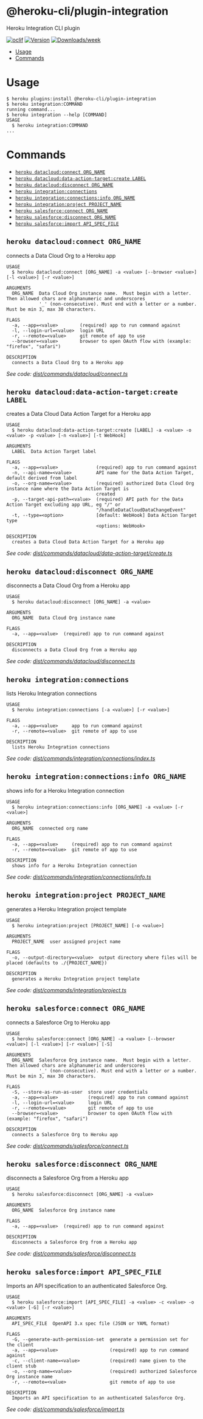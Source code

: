 @heroku-cli/plugin-integration
==============================

Heroku Integration CLI plugin


[![oclif](https://img.shields.io/badge/cli-oclif-brightgreen.svg)](https://oclif.io)
[![Version](https://img.shields.io/npm/v/@heroku-cli/plugin-integration.svg)](https://npmjs.org/package/@heroku-cli/plugin-integration)
[![Downloads/week](https://img.shields.io/npm/dw/@heroku-cli/plugin-integration.svg)](https://npmjs.org/package/@heroku-cli/plugin-integration)


<!-- toc -->
* [Usage](#usage)
* [Commands](#commands)
<!-- tocstop -->
# Usage
```sh-session
$ heroku plugins:install @heroku-cli/plugin-integration
$ heroku integration:COMMAND
running command...
$ heroku integration --help [COMMAND]
USAGE
  $ heroku integration:COMMAND
...
```
# Commands
<!-- commands -->
* [`heroku datacloud:connect ORG_NAME`](#heroku-datacloudconnect-org_name)
* [`heroku datacloud:data-action-target:create LABEL`](#heroku-dataclouddata-action-targetcreate-label)
* [`heroku datacloud:disconnect ORG_NAME`](#heroku-dataclouddisconnect-org_name)
* [`heroku integration:connections`](#heroku-integrationconnections)
* [`heroku integration:connections:info ORG_NAME`](#heroku-integrationconnectionsinfo-org_name)
* [`heroku integration:project PROJECT_NAME`](#heroku-integrationproject-project_name)
* [`heroku salesforce:connect ORG_NAME`](#heroku-salesforceconnect-org_name)
* [`heroku salesforce:disconnect ORG_NAME`](#heroku-salesforcedisconnect-org_name)
* [`heroku salesforce:import API_SPEC_FILE`](#heroku-salesforceimport-api_spec_file)

## `heroku datacloud:connect ORG_NAME`

connects a Data Cloud Org to a Heroku app

```
USAGE
  $ heroku datacloud:connect [ORG_NAME] -a <value> [--browser <value>] [-l <value>] [-r <value>]

ARGUMENTS
  ORG_NAME  Data Cloud Org instance name.  Must begin with a letter. Then allowed chars are alphanumeric and underscores
            '_' (non-consecutive). Must end with a letter or a number. Must be min 3, max 30 characters.

FLAGS
  -a, --app=<value>        (required) app to run command against
  -l, --login-url=<value>  login URL
  -r, --remote=<value>     git remote of app to use
  --browser=<value>        browser to open OAuth flow with (example: "firefox", "safari")

DESCRIPTION
  connects a Data Cloud Org to a Heroku app
```

_See code: [dist/commands/datacloud/connect.ts](https://github.com/heroku/heroku-cli-plugin-integration/blob/v0.0.9/dist/commands/datacloud/connect.ts)_

## `heroku datacloud:data-action-target:create LABEL`

creates a Data Cloud Data Action Target for a Heroku app

```
USAGE
  $ heroku datacloud:data-action-target:create [LABEL] -a <value> -o <value> -p <value> [-n <value>] [-t WebHook]

ARGUMENTS
  LABEL  Data Action Target label

FLAGS
  -a, --app=<value>              (required) app to run command against
  -n, --api-name=<value>         API name for the Data Action Target, default derived from label
  -o, --org-name=<value>         (required) authorized Data Cloud Org instance name where the Data Action Target is
                                 created
  -p, --target-api-path=<value>  (required) API path for the Data Action Target excluding app URL, eg "/" or
                                 "/handleDataCloudDataChangeEvent"
  -t, --type=<option>            [default: WebHook] Data Action Target type
                                 <options: WebHook>

DESCRIPTION
  creates a Data Cloud Data Action Target for a Heroku app
```

_See code: [dist/commands/datacloud/data-action-target/create.ts](https://github.com/heroku/heroku-cli-plugin-integration/blob/v0.0.9/dist/commands/datacloud/data-action-target/create.ts)_

## `heroku datacloud:disconnect ORG_NAME`

disconnects a Data Cloud Org from a Heroku app

```
USAGE
  $ heroku datacloud:disconnect [ORG_NAME] -a <value>

ARGUMENTS
  ORG_NAME  Data Cloud Org instance name

FLAGS
  -a, --app=<value>  (required) app to run command against

DESCRIPTION
  disconnects a Data Cloud Org from a Heroku app
```

_See code: [dist/commands/datacloud/disconnect.ts](https://github.com/heroku/heroku-cli-plugin-integration/blob/v0.0.9/dist/commands/datacloud/disconnect.ts)_

## `heroku integration:connections`

lists Heroku Integration connections

```
USAGE
  $ heroku integration:connections [-a <value>] [-r <value>]

FLAGS
  -a, --app=<value>     app to run command against
  -r, --remote=<value>  git remote of app to use

DESCRIPTION
  lists Heroku Integration connections
```

_See code: [dist/commands/integration/connections/index.ts](https://github.com/heroku/heroku-cli-plugin-integration/blob/v0.0.9/dist/commands/integration/connections/index.ts)_

## `heroku integration:connections:info ORG_NAME`

shows info for a Heroku Integration connection

```
USAGE
  $ heroku integration:connections:info [ORG_NAME] -a <value> [-r <value>]

ARGUMENTS
  ORG_NAME  connected org name

FLAGS
  -a, --app=<value>     (required) app to run command against
  -r, --remote=<value>  git remote of app to use

DESCRIPTION
  shows info for a Heroku Integration connection
```

_See code: [dist/commands/integration/connections/info.ts](https://github.com/heroku/heroku-cli-plugin-integration/blob/v0.0.9/dist/commands/integration/connections/info.ts)_

## `heroku integration:project PROJECT_NAME`

generates a Heroku Integration project template

```
USAGE
  $ heroku integration:project [PROJECT_NAME] [-o <value>]

ARGUMENTS
  PROJECT_NAME  user assigned project name

FLAGS
  -o, --output-directory=<value>  output directory where files will be placed (defaults to ./{PROJECT_NAME})

DESCRIPTION
  generates a Heroku Integration project template
```

_See code: [dist/commands/integration/project.ts](https://github.com/heroku/heroku-cli-plugin-integration/blob/v0.0.9/dist/commands/integration/project.ts)_

## `heroku salesforce:connect ORG_NAME`

connects a Salesforce Org to Heroku app

```
USAGE
  $ heroku salesforce:connect [ORG_NAME] -a <value> [--browser <value>] [-l <value>] [-r <value>] [-S]

ARGUMENTS
  ORG_NAME  Salesforce Org instance name.  Must begin with a letter. Then allowed chars are alphanumeric and underscores
            '_' (non-consecutive). Must end with a letter or a number. Must be min 3, max 30 characters.

FLAGS
  -S, --store-as-run-as-user  store user credentials
  -a, --app=<value>           (required) app to run command against
  -l, --login-url=<value>     login URL
  -r, --remote=<value>        git remote of app to use
  --browser=<value>           browser to open OAuth flow with (example: "firefox", "safari")

DESCRIPTION
  connects a Salesforce Org to Heroku app
```

_See code: [dist/commands/salesforce/connect.ts](https://github.com/heroku/heroku-cli-plugin-integration/blob/v0.0.9/dist/commands/salesforce/connect.ts)_

## `heroku salesforce:disconnect ORG_NAME`

disconnects a Salesforce Org from a Heroku app

```
USAGE
  $ heroku salesforce:disconnect [ORG_NAME] -a <value>

ARGUMENTS
  ORG_NAME  Salesforce Org instance name

FLAGS
  -a, --app=<value>  (required) app to run command against

DESCRIPTION
  disconnects a Salesforce Org from a Heroku app
```

_See code: [dist/commands/salesforce/disconnect.ts](https://github.com/heroku/heroku-cli-plugin-integration/blob/v0.0.9/dist/commands/salesforce/disconnect.ts)_

## `heroku salesforce:import API_SPEC_FILE`

Imports an API specification to an authenticated Salesforce Org.

```
USAGE
  $ heroku salesforce:import [API_SPEC_FILE] -a <value> -c <value> -o <value> [-G] [-r <value>]

ARGUMENTS
  API_SPEC_FILE  OpenAPI 3.x spec file (JSON or YAML format)

FLAGS
  -G, --generate-auth-permission-set  generate a permission set for the client
  -a, --app=<value>                   (required) app to run command against
  -c, --client-name=<value>           (required) name given to the client stub
  -o, --org-name=<value>              (required) authorized Salesforce Org instance name
  -r, --remote=<value>                git remote of app to use

DESCRIPTION
  Imports an API specification to an authenticated Salesforce Org.
```

_See code: [dist/commands/salesforce/import.ts](https://github.com/heroku/heroku-cli-plugin-integration/blob/v0.0.9/dist/commands/salesforce/import.ts)_
<!-- commandsstop -->
